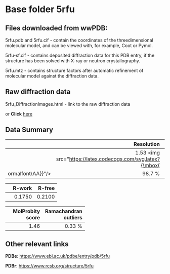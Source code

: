 # Base folder 5rfu

## Files downloaded from wwPDB:

5rfu.pdb and 5rfu.cif - contain the coordinates of the threedimensional molecular model, and can be viewed with, for example, Coot or Pymol.

5rfu-sf.cif - contains deposited diffraction data for this PDB entry, if the structure has been solved with X-ray or neutron crystallography.

5rfu.mtz - contains structure factors after automatic refinement of molecular model against the diffraction data.

## Raw diffraction data

5rfu_DiffractionImages.html - link to the raw diffraction data 

or **Click** [here](https://zenodo.org/record/3731521) 

## Data Summary
|   | Resolution | Completeness| I/sigma |
|---|-------------:|----------------:|--------------:|
|   |1.53 <img src="https://latex.codecogs.com/svg.latex?{\mbox{
ormalfont\AA}}"/>|98.7  %|<img width=50/>6.800|

|   | **R-work**| **R-free**   
|---|-------------:|----------------:|           
||0.1750|0.2100|

|   |**MolProbity<br>score**| **Ramachandran<br>outliers** 
|---|-------------:|----------------:|
||1.46|0.33 %|

## Other relevant links 
**PDBe**:  https://www.ebi.ac.uk/pdbe/entry/pdb/5rfu
 
**PDBr**: https://www.rcsb.org/structure/5rfu 

